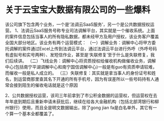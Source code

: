 # 关于云宝宝大数据有限公司的一些爆料

该公司旗下包含两个业务，一个是‘法调云SaaS服务’，另一个是公共数据授权运营。
1、法调云SaaS服务号称专业司法调解平台，其实就是一个催收系统。上面的案件信息包括当事人的所有隐私数据，都未经甲方及用户授权，该业务客户覆盖全国大部分地区。该业务有两个运营模式：
（一）调解业务：调解中心将甲方委托调解的案件通过Excel上传到法调云平台，通过法调云平台进行外呼（外呼号码有虚拟号和实号两种）、发短信作业，甚至是‘失联修复’至于什么是失联修复，我们后续讲。
（二）飞线业务：调解中心将资质授权给催收机构做催收业务，调解中心(包括南宁平湖调解中心和南宁国信调解中心)一般是有guo有资质申请较难，而催收一般是私人成立的。
（三）失联修复：其实就是拿当事人的身份证号和姓名，到运营商那里查其名下开通的所有手机号，因为有误差所以一些号码持有人通常会接到陌生的催收电话就是这个原因

2、公共数据授权运营，该司三年前拿到了市公积金数据的运营权，但运营权在去年年底到期后且重新申请未获批后，继续在给各大金融机构（包括北部湾银行和柳州银行）使用，而且全是明文数据输出，除了gong jian fa是白名单外，其它有一个算一个基本全都覆盖了。

